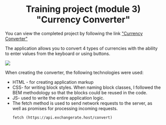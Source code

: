 <h1 align=center>Training project (module 3) "Currency Converter"</h1>
<p>You can view the completed project by following the link <a href="https:\\denisxarkov.github.io/Module_3_project/">"Currency Converter" </a></p>
<p>The application allows you to convert 4 types of currencies with the ability to enter values from the keyboard or using buttons.</p>
<img src="https://skrinshoter.ru/p/071022/KMnAOw.png?download=1&name=Скриншот%2007-10-2022%2013:52:52.png">
<p>When creating the converter, the following technologies were used:</p>
<ul>
  <li>HTML - for creating application markup</li>
  <li>CSS- for writing block styles. When naming block classes, I followed the BEM methodology so that the blocks could be reused in the code.</li>
  <li>JS- used to write the entire application logic.</li>
  <li>The fetch method is used to send network requests to the server, as well as promises for processing incoming requests.

`fetch (https://api.exchangerate.host/convert)`
  
  </li>
</ul>

